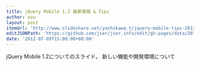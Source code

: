 ```yaml
---
title: jQuery Mobile 1.2 最新情報 & Tips
author: azu
layout: post
itemUrl: 'http://www.slideshare.net/yoshikawa_t/jquery-mobile-tips-20120719'
editJSONPath: 'https://github.com/jser/jser.info/edit/gh-pages/data/2012/07/index.json'
date: '2012-07-09T15:00:00+00:00'
---
```

jQuery Mobile 1.2についてのスライド。
新しい機能や開発環境について
